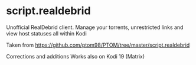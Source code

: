 # script.realdebrid

Unofficial RealDebrid client. Manage your torrents, unrestricted links and view host statuses all within Kodi

Taken from https://github.com/ptom98/PTOM/tree/master/script.realdebrid

Corrections and additions
Works also on Kodi 19 (Matrix)
